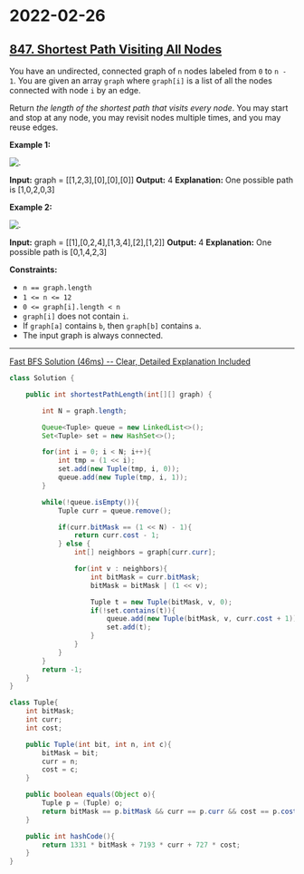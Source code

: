 # 2022-02-26

## [847. Shortest Path Visiting All Nodes](https://leetcode.com/problems/shortest-path-visiting-all-nodes/)

You have an undirected, connected graph of `n` nodes labeled from `0` to `n - 1`. You are given an array `graph` where `graph[i]` is a list of all the nodes connected with node `i` by an edge.

Return _the length of the shortest path that visits every node_. You may start and stop at any node, you may revisit nodes multiple times, and you may reuse edges.

**Example 1:**

![.](https://assets.leetcode.com/uploads/2021/05/12/shortest1-graph.jpg)

**Input:** graph = \[\[1,2,3\],\[0\],\[0\],\[0\]\]
**Output:** 4
**Explanation:** One possible path is \[1,0,2,0,3\]

**Example 2:**

![.](https://assets.leetcode.com/uploads/2021/05/12/shortest2-graph.jpg)

**Input:** graph = \[\[1\],\[0,2,4\],\[1,3,4\],\[2\],\[1,2\]\]
**Output:** 4
**Explanation:** One possible path is \[0,1,4,2,3\]

**Constraints:**

- `n == graph.length`
- `1 <= n <= 12`
- `0 <= graph[i].length < n`
- `graph[i]` does not contain `i`.
- If `graph[a]` contains `b`, then `graph[b]` contains `a`.
- The input graph is always connected.

---

[Fast BFS Solution (46ms) -- Clear, Detailed Explanation Included](<https://leetcode.com/problems/shortest-path-visiting-all-nodes/discuss/135809/Fast-BFS-Solution-(46ms)-Clear-Detailed-Explanation-Included>)

```java
class Solution {

    public int shortestPathLength(int[][] graph) {

        int N = graph.length;

        Queue<Tuple> queue = new LinkedList<>();
        Set<Tuple> set = new HashSet<>();

        for(int i = 0; i < N; i++){
            int tmp = (1 << i);
            set.add(new Tuple(tmp, i, 0));
            queue.add(new Tuple(tmp, i, 1));
        }

        while(!queue.isEmpty()){
            Tuple curr = queue.remove();

            if(curr.bitMask == (1 << N) - 1){
                return curr.cost - 1;
            } else {
                int[] neighbors = graph[curr.curr];

                for(int v : neighbors){
                    int bitMask = curr.bitMask;
                    bitMask = bitMask | (1 << v);

                    Tuple t = new Tuple(bitMask, v, 0);
                    if(!set.contains(t)){
                        queue.add(new Tuple(bitMask, v, curr.cost + 1));
                        set.add(t);
                    }
                }
            }
        }
        return -1;
    }
}

class Tuple{
    int bitMask;
    int curr;
    int cost;

    public Tuple(int bit, int n, int c){
        bitMask = bit;
        curr = n;
        cost = c;
    }

    public boolean equals(Object o){
        Tuple p = (Tuple) o;
        return bitMask == p.bitMask && curr == p.curr && cost == p.cost;
    }

    public int hashCode(){
        return 1331 * bitMask + 7193 * curr + 727 * cost;
    }
}
```
